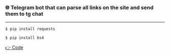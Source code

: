 <h3 align="left"> 🌐 Telegram bot that can parse all links on the site and send them to tg chat</h1>
<hr>
<pre class="notranslate"><code>$ pip install requests</code></pre>
<pre class="notranslate"><code>$ pip install bs4</code></pre>
<p dir="auto"><a href="https://github.com/JustGithubProject/GET_CHAT_FROM_STREAM_PLATFORM/blob/master/main.py"> <g-emoji class="g-emoji" alias="point_right" fallback-src="https://github.githubassets.com/images/icons/emoji/unicode/1f449.png">👉</g-emoji> Code</a></p>
